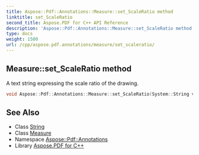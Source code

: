 ```yaml
---
title: Aspose::Pdf::Annotations::Measure::set_ScaleRatio method
linktitle: set_ScaleRatio
second_title: Aspose.PDF for C++ API Reference
description: 'Aspose::Pdf::Annotations::Measure::set_ScaleRatio method. A text string expressing the scale ratio of the drawing in C++.'
type: docs
weight: 1500
url: /cpp/aspose.pdf.annotations/measure/set_scaleratio/
---
```

## Measure::set_ScaleRatio method


A text string expressing the scale ratio of the drawing.

```cpp
void Aspose::Pdf::Annotations::Measure::set_ScaleRatio(System::String value)
```

## See Also

* Class [String](../../../system/string/)
* Class [Measure](../)
* Namespace [Aspose::Pdf::Annotations](../../)
* Library [Aspose.PDF for C++](../../../)
